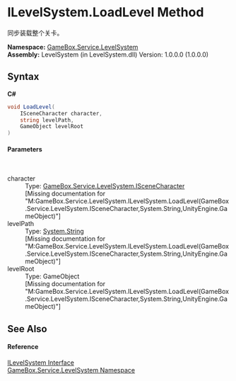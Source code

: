 # ILevelSystem.LoadLevel Method 
 

同步装载整个关卡。

**Namespace:**&nbsp;<a href="624c2ca8-2880-f7a3-3eb1-01587cc3f61e">GameBox.Service.LevelSystem</a><br />**Assembly:**&nbsp;LevelSystem (in LevelSystem.dll) Version: 1.0.0.0 (1.0.0.0)

## Syntax

**C#**<br />
``` C#
void LoadLevel(
	ISceneCharacter character,
	string levelPath,
	GameObject levelRoot
)
```


#### Parameters
&nbsp;<dl><dt>character</dt><dd>Type: <a href="d1048b95-56ba-ccdb-a2ae-922afa4f7b29">GameBox.Service.LevelSystem.ISceneCharacter</a><br />\[Missing <param name="character"/> documentation for "M:GameBox.Service.LevelSystem.ILevelSystem.LoadLevel(GameBox.Service.LevelSystem.ISceneCharacter,System.String,UnityEngine.GameObject)"\]</dd><dt>levelPath</dt><dd>Type: <a href="http://msdn2.microsoft.com/zh-cn/library/s1wwdcbf" target="_blank">System.String</a><br />\[Missing <param name="levelPath"/> documentation for "M:GameBox.Service.LevelSystem.ILevelSystem.LoadLevel(GameBox.Service.LevelSystem.ISceneCharacter,System.String,UnityEngine.GameObject)"\]</dd><dt>levelRoot</dt><dd>Type: GameObject<br />\[Missing <param name="levelRoot"/> documentation for "M:GameBox.Service.LevelSystem.ILevelSystem.LoadLevel(GameBox.Service.LevelSystem.ISceneCharacter,System.String,UnityEngine.GameObject)"\]</dd></dl>

## See Also


#### Reference
<a href="60ed1095-409f-5434-0d3d-53a08ae4e7d2">ILevelSystem Interface</a><br /><a href="624c2ca8-2880-f7a3-3eb1-01587cc3f61e">GameBox.Service.LevelSystem Namespace</a><br />